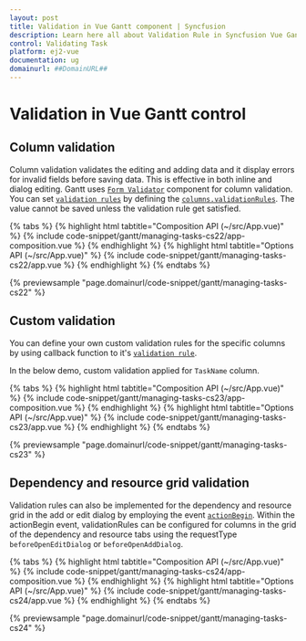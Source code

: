 ```yaml
---
layout: post
title: Validation in Vue Gantt component | Syncfusion
description: Learn here all about Validation Rule in Syncfusion Vue Gantt component of Syncfusion Essential JS 2 and more.
control: Validating Task
platform: ej2-vue
documentation: ug
domainurl: ##DomainURL##
---
```


# Validation in Vue Gantt control

## Column validation

Column validation validates the editing and adding data and it display errors for invalid fields before saving data. This is effective in both inline and dialog editing.
Gantt uses [`Form Validator`](https://ej2.syncfusion.com/vue/documentation/form-validator) component for column validation. You can set [`validation rules`](https://ej2.syncfusion.com/vue/documentation/form-validator/validation-rules) by defining the [`columns.validationRules`](https://ej2.syncfusion.com/vue/documentation/api/gantt/column/#validationrules). The value cannot be saved unless the validation rule get satisfied.

{% tabs %}
{% highlight html tabtitle="Composition API (~/src/App.vue)" %}
{% include code-snippet/gantt/managing-tasks-cs22/app-composition.vue %}
{% endhighlight %}
{% highlight html tabtitle="Options API (~/src/App.vue)" %}
{% include code-snippet/gantt/managing-tasks-cs22/app.vue %}
{% endhighlight %}
{% endtabs %}
        
{% previewsample "page.domainurl/code-snippet/gantt/managing-tasks-cs22" %}

## Custom validation

You can define your own custom validation rules for the specific columns by using callback function to it's [`validation rule`](https://ej2.syncfusion.com/vue/documentation/form-validator/validation-rules#defining-custom-rules).

In the below demo, custom validation applied for `TaskName` column.

{% tabs %}
{% highlight html tabtitle="Composition API (~/src/App.vue)" %}
{% include code-snippet/gantt/managing-tasks-cs23/app-composition.vue %}
{% endhighlight %}
{% highlight html tabtitle="Options API (~/src/App.vue)" %}
{% include code-snippet/gantt/managing-tasks-cs23/app.vue %}
{% endhighlight %}
{% endtabs %}
        
{% previewsample "page.domainurl/code-snippet/gantt/managing-tasks-cs23" %}

## Dependency and resource grid validation

Validation rules can also be implemented for the dependency and resource grid in the add or edit dialog by employing the event [`actionBegin`](https://ej2.syncfusion.com/vue/documentation/api/gantt/#actionbegin).
Within the actionBegin event, validationRules can be configured for columns in the grid of the dependency and resource tabs using the requestType `beforeOpenEditDialog` or `beforeOpenAddDialog`.

{% tabs %}
{% highlight html tabtitle="Composition API (~/src/App.vue)" %}
{% include code-snippet/gantt/managing-tasks-cs24/app-composition.vue %}
{% endhighlight %}
{% highlight html tabtitle="Options API (~/src/App.vue)" %}
{% include code-snippet/gantt/managing-tasks-cs24/app.vue %}
{% endhighlight %}
{% endtabs %}
        
{% previewsample "page.domainurl/code-snippet/gantt/managing-tasks-cs24" %}